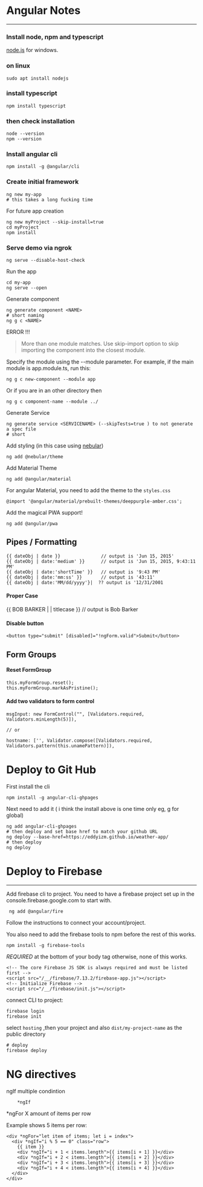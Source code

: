 # Angular Notes  
---  

### Install node, npm and typescript

[node.js](https://node.js) for windows.

### on linux  

	sudo apt install nodejs  

### install typescript  

    npm install typescript

### then check installation  

    node --version
    npm --version


### Install angular cli  

	npm install -g @angular/cli  

### Create initial framework  
	
	ng new my-app  
  	# this takes a long fucking time

For future app creation 

```
ng new myProject --skip-install=true
cd myProject
npm install
```
    
### Serve demo via ngrok 

`ng serve --disable-host-check`

Run the app	

	cd my-app
	ng serve --open
	

Generate component  

    ng generate component <NAME>
    # short naming  
    ng g c <NAME>

ERROR !!!  
> More than one module matches. Use skip-import option to skip importing the component into the closest module.

Specify the module using the --module parameter. For example, if the main module is app.module.ts, run this:  


	ng g c new-component --module app
	
Or if you are in an other directory then  

	ng g c component-name --module ../

Generate Service  

	ng generate service <SERVICENAME> (--skipTests=true ) to not generate a spec file
	# short 

Add styling  (in this case using [nebular](https://akveo.github.io/nebular/))   

		
    ng add @nebular/theme

Add Material Theme  

  	ng add @angular/material


For angular Material, you need to add the theme to the `styles.css`  

	@import '@angular/material/prebuilt-themes/deeppurple-amber.css';

Add the magical PWA support!   

    ng add @angular/pwa
     
    
## Pipes / Formatting

```
{{ dateObj | date }}               // output is 'Jun 15, 2015'
{{ dateObj | date:'medium' }}      // output is 'Jun 15, 2015, 9:43:11 PM'
{{ dateObj | date:'shortTime' }}   // output is '9:43 PM'
{{ dateObj | date:'mm:ss' }}       // output is '43:11'
{{ dateObj | date:'MM/dd/yyyy'}|  ?? output is '12/31/2001
```

#### Proper Case

{{ BOB BARKER | | titlecase }} // output is Bob Barker

#### Disable button  	

	<button type="submit" [disabled]="!ngForm.valid">Submit</button>

## Form Groups

#### Reset FormGroup  

    this.myFormGroup.reset();
    this.myFormGroup.markAsPristine();

#### Add two validators to form control   

    msgInput: new FormControl("", [Validators.required, Validators.minLength(5)]),
    
    // or 
    
    hostname: ['', Validator.compose([Validators.required, Validators.pattern(this.unamePattern)]),  
    

# Deploy to Git Hub 

First install the cli  

    npm install -g angular-cli-ghpages
    
Next need to add it ( i think the install above is one time only eg, g for global)  

    ng add angular-cli-ghpages
    # then deploy and set base href to match your github URL 
    ng deploy --base-href=https://eddyizm.github.io/weather-app/
    # then deploy
    ng deploy

# Deploy to Firebase  
---

Add firebase cli to project. You need to have a firebase project set up in the console.firebase.google.com to start with.   

     ng add @angular/fire

Follow the instructions to connect your account/project.   

You also need to add the firebase tools to npm before the rest of this works.  

    npm install -g firebase-tools

*REQUIRED* at the bottom of your body tag otherwise, none of this works.

    <!-- The core Firebase JS SDK is always required and must be listed first -->
    <script src="/__/firebase/7.13.2/firebase-app.js"></script>
    <!-- Initialize Firebase -->
    <script src="/__/firebase/init.js"></script>

connect CLI to project:   

    firebase login
    firebase init

select `hosting` ,then your project and also `dist/my-project-name` as the public directory

    # deploy
    firebase deploy

# NG directives

ngIf multiple condintion
```
	*ngIf 
```

*ngFor X amount of items per row

Example shows 5 items per row:

```
<div *ngFor="let item of items; let i = index">
  <div *ngIf="i % 5 == 0" class="row">
    {{ item }}
    <div *ngIf="i + 1 < items.length">{{ items[i + 1] }}</div>
    <div *ngIf="i + 2 < items.length">{{ items[i + 2] }}</div>
    <div *ngIf="i + 3 < items.length">{{ items[i + 3] }}</div>
    <div *ngIf="i + 4 < items.length">{{ items[i + 4] }}</div>
  </div>
</div>
```	